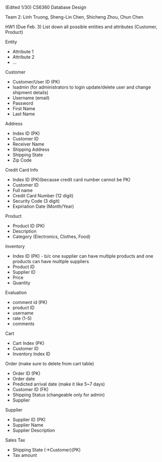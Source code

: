 (Edited 1/30)
CS6360 Database Design

Team 2: Linh Truong, Sheng-Lin Chen, Shicheng Zhou, Chun Chen

HW1 (Due Feb. 3)
List down all possible entities and attributes (Customer, Product)

Entity
-	Attribute 1
-	Attribute 2
-	…

Customer
-	Customer/User ID (PK)
-	Isadmin (for administrators to login update/delete user and change shipment details)
- Username (email)
- Password
- First Name
- Last Name

Address
- Index ID (PK)
- Customer ID
- Receiver Name
- Shipping Address
- Shipping State
- Zip Code

Credit Card Info
- Index ID (PK)(because credit card number cannot be PK)
- Customer ID
- Full name
- Credit Card Number (12 digit)
- Security Code (3 digit)
- Expiriation Date (Month/Year)

Product
-	Product ID (PK)
- Description
- Category (Electronics, Clothes, Food)

Inventory
- Index ID (PK) - b/c one supplier can have multiple products and one products can have multiple suppliers
- Product ID
- Supplier ID
- Price
- Quantity

Evaluation
- comment id (PK)
- product ID
- username
- rate (1-5)
- comments

Cart
- Cart Index (PK)
- Customer ID
- Inventory Index ID

Order (make sure to delete from cart table)
-	Order ID (PK)
-	Order date
- Predicted arrival date (make it like 5~7 days)
-	Customer ID (FK)
-	Shipping Status (changeable only for admin)
- Supplier

Supplier
- Supplier ID (PK)
- Supplier Name
- Supplier Description

Sales Tax
-	Shipping State (->Customer)(PK)
-	Tax amount

